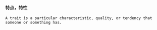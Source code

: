 #### 特点，特性
```
A trait is a particular characteristic, quality, or tendency that someone or something has.
```
